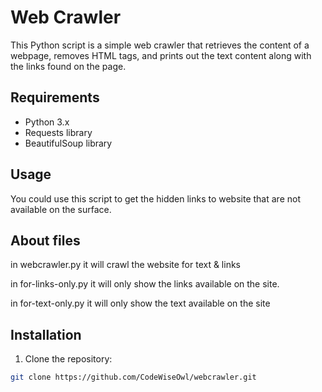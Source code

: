 # Web Crawler

This Python script is a simple web crawler that retrieves the content of a webpage, removes HTML tags, and prints out the text content along with the links found on the page.

## Requirements

- Python 3.x
- Requests library
- BeautifulSoup library

## Usage
You could use this script to get the hidden links to website that are not available on the surface.

## About files
in webcrawler.py it will crawl the website for text & links

in for-links-only.py it will only show the links available on the site.

in for-text-only.py it will only show the text available on the site

## Installation

1. Clone the repository:

```bash
git clone https://github.com/CodeWiseOwl/webcrawler.git
